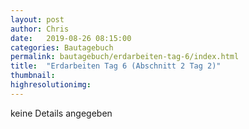 ```yaml
---
layout: post
author: Chris
date:   2019-08-26 08:15:00
categories: Bautagebuch
permalink: bautagebuch/erdarbeiten-tag-6/index.html
title:  "Erdarbeiten Tag 6 (Abschnitt 2 Tag 2)"
thumbnail: 
highresolutionimg: 
---
```

keine Details angegeben